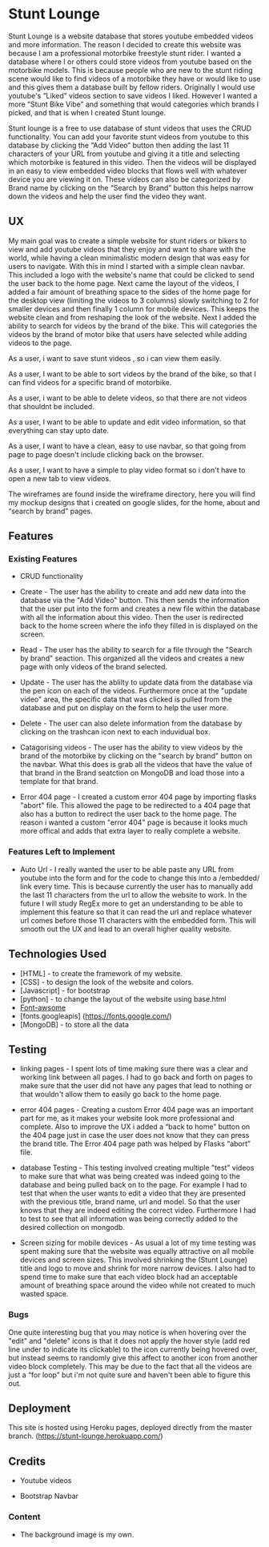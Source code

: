 # Stunt Lounge

Stunt Lounge is a website database that stores youtube embedded videos and more information. The reason I decided to create this website was because I am a professional motorbike freestyle stunt rider. I wanted a database where I or others could store videos from youtube based on the motorbike models. This is because people who are new to the stunt riding scene would like to find videos of a motorbike they have or would like to use and this gives them a database built by fellow riders. Originally I would use youtube's “Liked” videos section to save videos I liked. However I wanted a more “Stunt Bike Vibe” and something that would categories which brands I picked, and that is when I created Stunt lounge. 

Stunt lounge is a free to use database of stunt videos that uses the CRUD functionality. You can add your favorite stunt videos from youtube to this database by clicking the “Add Video” button then adding the last 11 characters of your URL from youtube and giving it a title and selecting which motorbike is featured in this video. Then the videos will be displayed in an easy to view embedded video blocks that flows well with whatever device you are viewing it on. These videos can also be categorized by Brand name by clicking on the “Search by Brand” button this helps narrow down the videos and help the user find the video they want. 

 
## UX

My main goal was to create a simple website for stunt riders or bikers to view and add youtube videos that they enjoy and want to share with the world, while having a clean minimalistic modern design that was easy for users to navigate. With this in mind I started with a simple clean navbar. This included a logo with the website's name that could be clicked to send the user back to the home page. Next came the layout of the videos, I added a fair amount of breathing space to the sides of the home page for the desktop view (limiting the videos to 3 columns) slowly switching to 2 for smaller devices and then finally 1 column for mobile devices. This keeps the website clean and from reshaping the look of the website. Next I added the ability to search for videos by the brand of the bike. This will categories the videos by the brand of motor bike that users have selected while adding videos to the page. 


As a user, i want to save stunt videos , so i can view them easily.

As a user, I want to be able to sort videos by the brand of the bike, so that I can find videos for a specific brand of motorbike.

As a user, i want to be able to delete videos, so that there are not videos that shouldnt be included.

As a user, I want to be able to update and edit video information, so that everything can stay upto date.

As a user, I want to have a clean, easy to use navbar, so that going from page to page doesn't include clicking back on the browser. 

As a user, I want to have a simple to play video format so i don't have to open a new tab to view videos.

The wireframes are found inside the wireframe directory, here you will find my mockup designs that i created on google slides, for the home, about and “search by brand” pages.


## Features


 
### Existing Features

- CRUD functionality 

- Create - The user has the ability to create and add new data into the database via the "Add Video" button. This then sends the information
that the user put into the form and creates a new file within the database with all the information about this video. Then the user is redirected back to the home 
screen where the info they filled in is displayed on the screen. 

- Read - The user has the ability to search for a file through the "Search by brand" seaction. This organized all the videos and creates a new page with only 
videos of the brand selected.

- Update - The user has the ablilty to update data from the database via the pen icon on each of the videos. Furthermore once at the "update video"
area, the specific data that was clicked is pulled from the database and put on display on the form to help the user more.

- Delete - The user can also delete information from the database by clicking on the trashcan icon next to each induvidual box.

- Catagorising videos - The user has the ability to view videos by the brand of the motorbike by clicking on the "search by brand" button on the navbar. What this does is grab all the videos that have the value of that brand in the Brand seatction on MongoDB and load those into a template for that brand.

- Error 404 page - I created a custom error 404 page by importing flasks "abort" file. This allowed the page to be redirected to a 404 page that also has a button to redirect the user back to the home page. The reason i wanted a custom "error 404" page is because it looks much more offical and adds that extra layer to really complete a website.  
### Features Left to Implement

- Auto Url - I really wanted the user to be able paste any URL from youtube into the form and for the code to change this into a /embedded/ link every time. This is because currently the user has to manually add the last 11 characters from the url to allow the website to work. In the future I will study RegEx more to get an understanding to be able to implement this feature so that it can read the url and replace whatever url comes before those 11 characters with the embedded form. This will smooth out the UX and lead to an overall higher quality website.

## Technologies Used

- [HTML] - to create the framework of my website.
- [CSS] - to design the look of the website and colors.
- [Javascript] - for bootstrap
- [python] - to change the layout of the website using base.html
- [Font-awsome](http://fontawesome.com/)
- [fonts.googleapis] (https://fonts.google.com/)
- [MongoDB] - to store all the data 

## Testing

- linking pages - I spent lots of time making sure there was a clear and working link between all pages. I had to go back and forth on pages to make sure that the user did not have any pages that lead to nothing or that wouldn't allow them to easily go back to the home page.

- error 404 pages -  Creating a custom Error 404 page was an important part for me, as it makes your website look more professional and complete. Also to improve the UX i added a “back to home” button on the 404 page just in case the user does not know that they can press the brand title. The Error 404 page path was helped by Flasks “abort” file.

- database Testing - This testing involved creating multiple "test" videos to make sure that what was being created was indeed going to the database and being pulled back on to the page. For example I had to test that when the user wants to edit a video that they are presented with the previous title, brand name, url and model. So that the user knows that they are indeed editing the correct video. Furthermore I had to test to see that all information was being correctly added to the desired collection on mongodb. 

- Screen sizing for mobile devices - As usual a lot of my time testing was spent making sure that the website was equally attractive on all mobile devices and screen sizes. This involved shrinking the (Stunt Lounge) title and logo to move and shrink for more narrow devices. I also had to spend time to make sure that each video block had an acceptable amount of breathing space around the video while not created to much wasted space.

### Bugs

One quite interesting bug that you may notice is when hovering over the "edit" and "delete" icons is that it does not apply the hover style (add red line under to indicate its clickable) to the icon currently being hovered over, but instead seems to randomly give this affect to another icon from another video block completely. This may be due to the fact that all the videos are just a “for loop” but i'm not quite sure and haven't been able to figure this out.

## Deployment

This site is hosted using Heroku pages, deployed directly from the master branch. (https://stunt-lounge.herokuapp.com/)

## Credits

- Youtube videos

- Bootstrap Navbar

### Content

- The background image is my own.
